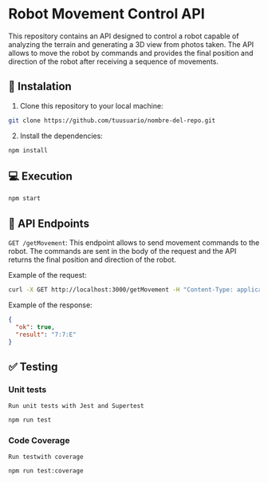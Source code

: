 # Robot Movement Control API

This repository contains an API designed to control a robot capable of analyzing the terrain and generating a 3D view from photos taken. The API allows to move the robot by commands and provides the final position and direction of the robot after receiving a sequence of movements.

## 🚀 Instalation

1. Clone this repository to your local machine:

```bash
git clone https://github.com/tuusuario/nombre-del-repo.git
```

2. Install the dependencies:

```bash
npm install
```

## 💻 Execution

```bash
npm start
```

## 📡 API Endpoints

`GET /getMovement`: This endpoint allows to send movement commands to the robot. The commands are sent in the body of the request and the API returns the final position and direction of the robot.

Example of the request:

```bash
curl -X GET http://localhost:3000/getMovement -H "Content-Type: application/json" -d '{"movement": "LMMMRMMRRMMMMML"}'
```

Example of the response:

```json
{
  "ok": true,
  "result": "7:7:E"
}
```

## ✅ Testing

### Unit tests

`Run unit tests with Jest and Supertest`

```bash
npm run test
```

### Code Coverage

`Run testwith coverage`

```bash
npm run test:coverage
```
